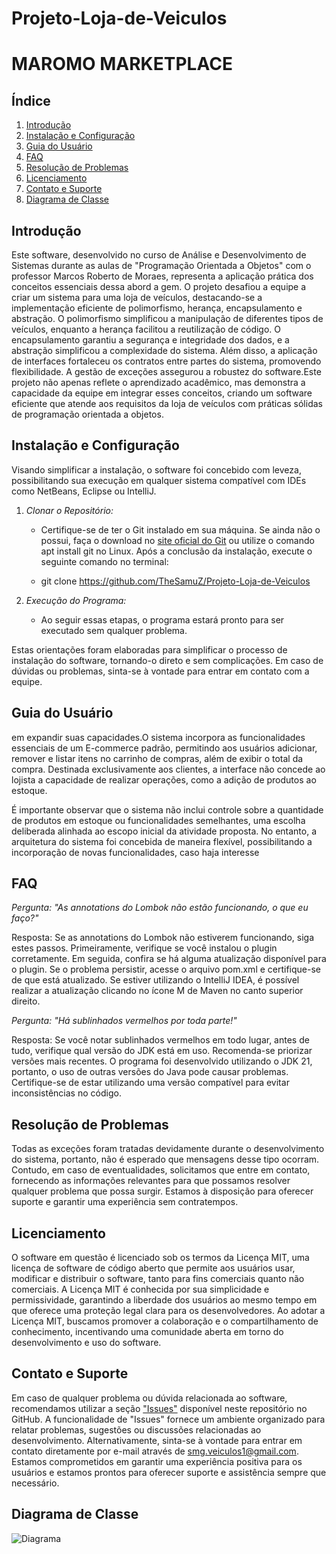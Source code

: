 # Projeto-Loja-de-Veiculos

# MAROMO MARKETPLACE

## Índice

1. [Introdução](#introdução)
2. [Instalação e Configuração](#instalação-e-configuração)
3. [Guia do Usuário](#guia-do-usuário)
4. [FAQ](#faq)
5. [Resolução de Problemas](#resolução-de-problemas)
6. [Licenciamento](#licenciamento)
7. [Contato e Suporte](#contato-e-suporte)
8. [Diagrama de Classe](#diagrama-de-classe)

## Introdução

Este software, desenvolvido no curso de Análise e Desenvolvimento de Sistemas durante as aulas de "Programação Orientada
a Objetos" com o professor Marcos Roberto de Moraes, representa a aplicação prática dos conceitos essenciais dessa abord a
gem. O projeto desafiou a equipe a criar um sistema para uma loja de veículos, destacando-se a implementação eficiente de
polimorfismo, herança, encapsulamento e abstração. O polimorfismo simplificou a manipulação de diferentes tipos de veículos,
enquanto a herança facilitou a reutilização de código. O encapsulamento garantiu a segurança e integridade dos dados, e 
a abstração simplificou a complexidade do sistema. Além disso, a aplicação de interfaces fortaleceu os contratos entre 
partes do sistema, promovendo flexibilidade. A gestão de exceções assegurou a robustez do software.Este projeto não apenas
reflete o aprendizado acadêmico, mas demonstra a capacidade da equipe em integrar esses conceitos, criando um software 
eficiente que atende aos requisitos da loja de veículos com práticas sólidas de programação orientada a objetos.

## Instalação e Configuração

Visando simplificar a instalação, o software foi concebido com leveza, possibilitando sua execução em 
qualquer sistema compatível com IDEs como NetBeans, Eclipse ou IntelliJ.

1. *Clonar o Repositório:*
    - Certifique-se de ter o Git instalado em sua máquina. Se ainda não o possui, faça o download no [site oficial do Git](https://git-scm.com/) ou utilize o comando apt install git no Linux. Após a conclusão da instalação, execute o seguinte comando no terminal: 
      
    - git clone https://github.com/TheSamuZ/Projeto-Loja-de-Veiculos

4. *Execução do Programa:*
    - Ao seguir essas etapas, o programa estará pronto para ser executado sem qualquer problema.

Estas orientações foram elaboradas para simplificar o processo de instalação do software, tornando-o direto e sem complicações. 
Em caso de dúvidas ou problemas, sinta-se à vontade para entrar em contato com a equipe.

## Guia do Usuário


em expandir suas capacidades.O sistema incorpora as funcionalidades essenciais de um E-commerce padrão, permitindo aos 
usuários adicionar,
remover e listar itens no carrinho de compras, além de exibir o total da compra. Destinada exclusivamente aos clientes,
a interface não concede ao lojista a capacidade de realizar operações, como a adição de produtos ao estoque.

É importante observar que o sistema não inclui controle sobre a quantidade de produtos em estoque ou funcionalidades
semelhantes, uma escolha deliberada alinhada ao escopo inicial da atividade proposta. No entanto, a arquitetura do
sistema foi concebida de maneira flexível, possibilitando a incorporação de novas funcionalidades, caso haja interesse

## FAQ

*Pergunta: "As annotations do Lombok não estão funcionando, o que eu faço?"*

Resposta: Se as annotations do Lombok não estiverem funcionando, siga estes passos. Primeiramente, verifique se você
instalou o plugin corretamente. Em seguida, confira se há alguma atualização disponível para o plugin. Se o problema
persistir, acesse o arquivo pom.xml e certifique-se de que está atualizado. Se estiver utilizando o IntelliJ IDEA,
é possível realizar a atualização clicando no ícone M de Maven no canto superior direito.

*Pergunta: "Há sublinhados vermelhos por toda parte!"*

Resposta: Se você notar sublinhados vermelhos em todo lugar, antes de tudo, verifique qual versão do JDK está em uso.
Recomenda-se priorizar versões mais recentes. O programa foi desenvolvido utilizando o JDK 21, portanto, o uso de outras
versões do Java pode causar problemas. Certifique-se de estar utilizando uma versão compatível para evitar
inconsistências no código.

## Resolução de Problemas

Todas as exceções foram tratadas devidamente durante o desenvolvimento do sistema, portanto, não é esperado que mensagens
desse tipo ocorram. Contudo, em caso de eventualidades, solicitamos que entre em contato, fornecendo as informações
relevantes para que possamos resolver qualquer problema que possa surgir. Estamos à disposição para oferecer suporte e
garantir uma experiência sem contratempos.

## Licenciamento

O software em questão é licenciado sob os termos da Licença MIT, uma licença de software de código aberto que permite
aos usuários usar, modificar e distribuir o software, tanto para fins comerciais quanto não comerciais. A Licença MIT é
conhecida por sua simplicidade e permissividade, garantindo a liberdade dos usuários ao mesmo tempo em que oferece uma
proteção legal clara para os desenvolvedores. Ao adotar a Licença MIT, buscamos promover a colaboração e o compartilhamento
de conhecimento, incentivando uma comunidade aberta em torno do desenvolvimento e uso do software.

## Contato e Suporte

Em caso de qualquer problema ou dúvida relacionada ao software, recomendamos utilizar a seção ["Issues"](https://github.com/vinicius-delfin/maromo-marketplace/issues)
disponível neste repositório no GitHub. A funcionalidade de "Issues" fornece um ambiente organizado para relatar problemas,
sugestões ou discussões relacionadas ao desenvolvimento. Alternativamente, sinta-se à vontade para entrar em contato
diretamente por e-mail através de [smg.veiculos1@gmail.com](smg.veiculos1@gmail.com). Estamos comprometidos em
garantir uma experiência positiva para os usuários e estamos prontos para oferecer suporte e assistência sempre que
necessário.

## Diagrama de Classe

![Diagrama](images/DiagramaDeClasse.png)
